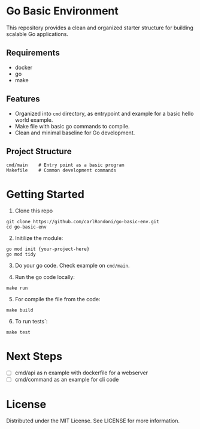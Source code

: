 # Go Basic Environment

This repository provides a clean and organized starter structure for building scalable Go applications.

## Requirements

- docker
- go
- make

## Features

- Organized into `cmd` directory, as entrypoint and example for a basic hello world example.
- Make file with basic go commands to compile.
- Clean and minimal baseline for Go development.

## Project Structure

```
cmd/main    # Entry point as a basic program
Makefile    # Common development commands
```

# Getting Started

1. Clone this repo

```
git clone https://github.com/carlRondoni/go-basic-env.git
cd go-basic-env
```

2. Initilize the module:

```
go mod init {your-project-here}
go mod tidy
```

3. Do your go code. Check example on `cmd/main`.

4. Run the go code locally:

```
make run
```

5. For compile the file from the code:

```
make build
```

6. To run tests`:

```
make test
````

# Next Steps

- [ ] cmd/api as n example with dockerfile for a webserver
- [ ] cmd/command as an example for cli code
 
# License

Distributed under the MIT License. See LICENSE for more information.
